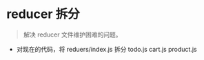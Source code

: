 # reducer 拆分

> 解决 reducer 文件维护困难的问题。

- 对现在的代码，将 reduers/index.js  拆分  todo.js   cart.js  product.js
